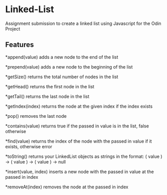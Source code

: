 # Linked-List
Assignment submission to create a linked list using Javascript for the Odin Project

## Features

*append(value) adds a new node to the end of the list

*prepend(value) adds a new node to the beginning of the list

*getSize() returns the total number of nodes in the list

*getHead() returns the first node in the list

*getTail() returns the last node in the list

*getIndex(index) returns the node at the given index if the index exists

*pop() removes the last node

*contains(value) returns true if the passed in value is in the list, false otherwise

*find(value) returns the index of the node with the passed in value if it exists, otherwise error

*toString() returns your LinkedList objects as strings in the format: ( value ) -> ( value ) -> ( value ) -> null

*insert(value, index) inserts a new node with the passed in value at the passed in index 

*removeAt(index) removes the node at the passed in index